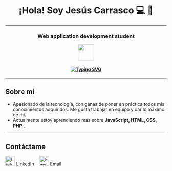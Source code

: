 <h1 align="center">¡Hola! Soy Jesús Carrasco 💻 👋</h1>
<hr>
<h3 align="center">Web application development student</h3>

<p align="center">
  <img src="https://cdn-icons-png.flaticon.com/512/1208/1208833.png" width="50">
</p>

<h4 align="center">
  <a href="https://git.io/typing-svg">
    <img src="https://readme-typing-svg.demolab.com?font=Fira+Code&size=16&pause=2000&center=true&vCenter=true&width=800&color=26F766&lines=A+programar+se+aprende+programando" alt="Typing SVG" />
  </a>
</h4>

<hr>

## Sobre mí

- Apasionado de la tecnología, con ganas de poner en práctica todos mis conocimientos adquiridos. Me gusta trabajar en equipo y dar lo máximo de mí.
- Actualmente estoy aprendiendo más sobre **JavaScript, HTML, CSS, PHP...**

<hr>

## **Contáctame**
<div align="left" style="display: flex; gap: 1rem; align-items: center;">
  <a href="https://www.linkedin.com/in/jesus-carrasco-toscano-7753352b8/" target="_blank" style="text-decoration: none; color: inherit;">
    <img src="https://cdn-icons-png.flaticon.com/512/174/174857.png" alt="LinkedIn" width="30"> LinkedIn
  </a>
  <a href="mailto:jesusscarrassco4@gmail.com" style="text-decoration: none; color: inherit;">
    <img src="https://upload.wikimedia.org/wikipedia/commons/7/7e/Gmail_icon_%282020%29.svg" alt="Email" width="30"> Email
  </a>
</div>
